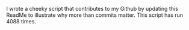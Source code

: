 I wrote a cheeky script that contributes to my Github by updating this ReadMe to illustrate why more than commits matter. This script has run 4088 times.